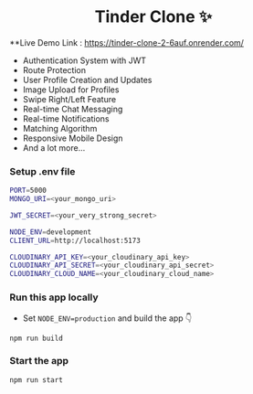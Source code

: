 <h1 align="center">Tinder Clone ✨</h1>

**Live Demo Link : https://tinder-clone-2-6auf.onrender.com/




-    Authentication System with JWT
-    Route Protection
-    User Profile Creation and Updates
-    Image Upload for Profiles
-    Swipe Right/Left Feature
-  Real-time Chat Messaging
-    Real-time Notifications
-    Matching Algorithm
-    Responsive Mobile Design
-    And a lot more...

### Setup .env file

```bash
PORT=5000
MONGO_URI=<your_mongo_uri>

JWT_SECRET=<your_very_strong_secret>

NODE_ENV=development
CLIENT_URL=http://localhost:5173

CLOUDINARY_API_KEY=<your_cloudinary_api_key>
CLOUDINARY_API_SECRET=<your_cloudinary_api_secret>
CLOUDINARY_CLOUD_NAME=<your_cloudinary_cloud_name>

```

### Run this app locally

-   Set `NODE_ENV=production` and build the app 👇

```shell
npm run build
```

### Start the app

```shell
npm run start
```
